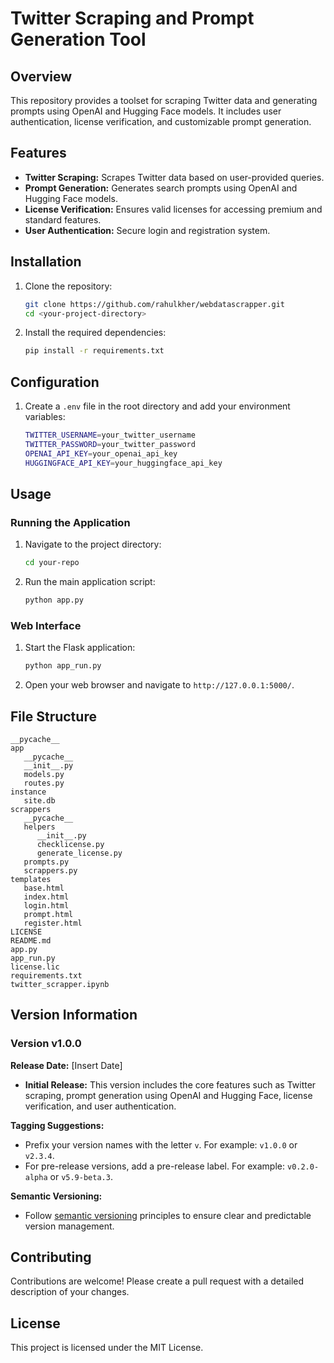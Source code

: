
# Twitter Scraping and Prompt Generation Tool

## Overview
This repository provides a toolset for scraping Twitter data and generating prompts using OpenAI and Hugging Face models. It includes user authentication, license verification, and customizable prompt generation.

## Features
- **Twitter Scraping:** Scrapes Twitter data based on user-provided queries.
- **Prompt Generation:** Generates search prompts using OpenAI and Hugging Face models.
- **License Verification:** Ensures valid licenses for accessing premium and standard features.
- **User Authentication:** Secure login and registration system.

## Installation
1. Clone the repository:
   ```sh
   git clone https://github.com/rahulkher/webdatascrapper.git
   cd <your-project-directory>
   ```
2. Install the required dependencies:
   ```sh
   pip install -r requirements.txt
   ```

## Configuration
1. Create a `.env` file in the root directory and add your environment variables:
   ```sh
   TWITTER_USERNAME=your_twitter_username
   TWITTER_PASSWORD=your_twitter_password
   OPENAI_API_KEY=your_openai_api_key
   HUGGINGFACE_API_KEY=your_huggingface_api_key
   ```

## Usage
### Running the Application
1. Navigate to the project directory:
   ```sh
   cd your-repo
   ```
2. Run the main application script:
   ```sh
   python app.py
   ```

### Web Interface
1. Start the Flask application:
   ```sh
   python app_run.py
   ```
2. Open your web browser and navigate to `http://127.0.0.1:5000/`.

## File Structure
```
__pycache__
app
   __pycache__
   __init__.py
   models.py
   routes.py
instance
   site.db
scrappers
   __pycache__
   helpers
      __init__.py
      checklicense.py
      generate_license.py
   prompts.py
   scrappers.py
templates
   base.html
   index.html
   login.html
   prompt.html
   register.html
LICENSE
README.md
app.py
app_run.py
license.lic
requirements.txt
twitter_scrapper.ipynb
```

## Version Information

### Version v1.0.0
**Release Date:** [Insert Date]

- **Initial Release:** This version includes the core features such as Twitter scraping, prompt generation using OpenAI and Hugging Face, license verification, and user authentication.

**Tagging Suggestions:**
- Prefix your version names with the letter `v`. For example: `v1.0.0` or `v2.3.4`.
- For pre-release versions, add a pre-release label. For example: `v0.2.0-alpha` or `v5.9-beta.3`.

**Semantic Versioning:**
- Follow [semantic versioning](https://semver.org/) principles to ensure clear and predictable version management.

## Contributing
Contributions are welcome! Please create a pull request with a detailed description of your changes.

## License
This project is licensed under the MIT License.
